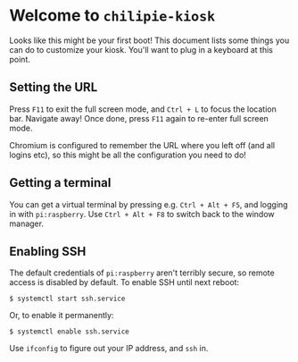 # Welcome to `chilipie-kiosk`

Looks like this might be your first boot! This document lists some things you can do to customize your kiosk. You'll want to plug in a keyboard at this point.

## Setting the URL

Press `F11` to exit the full screen mode, and `Ctrl + L` to focus the location bar. Navigate away! Once done, press `F11` again to re-enter full screen mode.

Chromium is configured to remember the URL where you left off (and all logins etc), so this might be all the configuration you need to do!

## Getting a terminal

You can get a virtual terminal by pressing e.g. `Ctrl + Alt + F5`, and logging in with `pi:raspberry`. Use `Ctrl + Alt + F8` to switch back to the window manager.

## Enabling SSH

The default credentials of `pi:raspberry` aren't terribly secure, so remote access is disabled by default. To enable SSH until next reboot:

    $ systemctl start ssh.service

Or, to enable it permanently:

    $ systemctl enable ssh.service

Use `ifconfig` to figure out your IP address, and `ssh` in.
